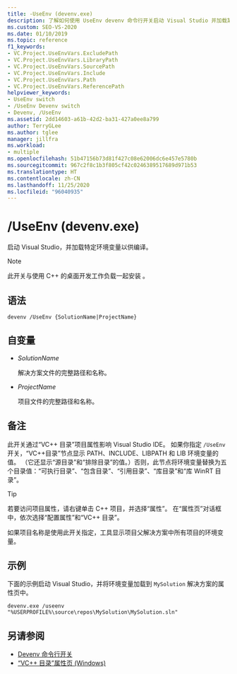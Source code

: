 ```yaml
---
title: -UseEnv (devenv.exe)
description: 了解如何使用 UseEnv devenv 命令行开关启动 Visual Studio 并加载某些环境变量以进行编译。
ms.custom: SEO-VS-2020
ms.date: 01/10/2019
ms.topic: reference
f1_keywords:
- VC.Project.UseEnvVars.ExcludePath
- VC.Project.UseEnvVars.LibraryPath
- VC.Project.UseEnvVars.SourcePath
- VC.Project.UseEnvVars.Include
- VC.Project.UseEnvVars.Path
- VC.Project.UseEnvVars.ReferencePath
helpviewer_keywords:
- UseEnv switch
- /UseEnv Devenv switch
- Devenv, /UseEnv
ms.assetid: 2dd14603-a61b-42d2-ba31-427a0ee8a799
author: TerryGLee
ms.author: tglee
manager: jillfra
ms.workload:
- multiple
ms.openlocfilehash: 51b47156b73d81f427c08e62006dc6e457e5780b
ms.sourcegitcommit: 967c2f8c1b3f805cf42c0246389517689d971b53
ms.translationtype: HT
ms.contentlocale: zh-CN
ms.lasthandoff: 11/25/2020
ms.locfileid: "96040935"
---
```

# <a name="useenv-devenvexe"></a>/UseEnv (devenv.exe)

启动 Visual Studio，并加载特定环境变量以供编译。

> [!NOTE]
> 此开关与使用 C++ 的桌面开发工作负载一起安装  。

## <a name="syntax"></a>语法

```shell
devenv /UseEnv {SolutionName|ProjectName}
```

## <a name="arguments"></a>自变量

- *SolutionName*

  解决方案文件的完整路径和名称。

- *ProjectName*

  项目文件的完整路径和名称。

## <a name="remarks"></a>备注

此开关通过“VC++ 目录”项目属性影响 Visual Studio IDE。 如果你指定 `/UseEnv` 开关，“VC++目录”节点显示 PATH、INCLUDE、LIBPATH 和 LIB 环境变量的值。 （它还显示“源目录”和“排除目录”的值。）否则，此节点将环境变量替换为五个目录值：“可执行目录”、“包含目录”、“引用目录”、“库目录”和“库 WinRT 目录”。

> [!TIP]
> 若要访问项目属性，请右键单击 C++ 项目，并选择“属性”。 在“属性页”对话框中，依次选择“配置属性”和“VC++ 目录”。

如果项目名称是使用此开关指定，工具显示项目父解决方案中所有项目的环境变量。

## <a name="example"></a>示例

下面的示例启动 Visual Studio，并将环境变量加载到 `MySolution` 解决方案的属性页中。

```shell
devenv.exe /useenv "%USERPROFILE%\source\repos\MySolution\MySolution.sln"
```

## <a name="see-also"></a>另请参阅

- [Devenv 命令行开关](../../ide/reference/devenv-command-line-switches.md)
- [“VC++ 目录”属性页 (Windows)](/cpp/build/reference/vcpp-directories-property-page)
